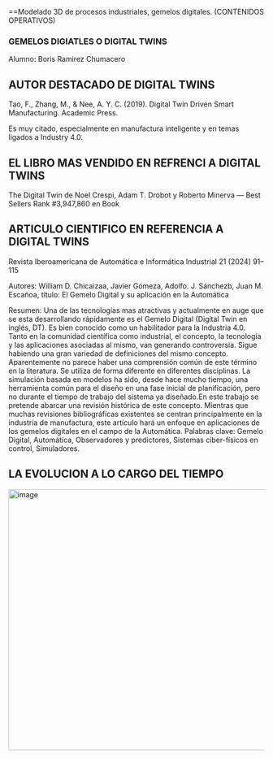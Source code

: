 
==Modelado 3D de procesos industriales, gemelos
digitales. (CONTENIDOS OPERATIVOS)
### GEMELOS DIGIATLES O DIGITAL TWINS ###

Alumno: Boris Ramirez Chumacero

## AUTOR DESTACADO DE DIGITAL TWINS ##

Tao, F., Zhang, M., & Nee, A. Y. C. (2019). Digital Twin Driven Smart Manufacturing. Academic Press.

Es muy citado, especialmente en manufactura inteligente y en temas ligados a Industry 4.0. 

## EL LIBRO MAS VENDIDO EN REFRENCI A DIGITAL TWINS ##

The Digital Twin de Noel Crespi, Adam T. Drobot y Roberto Minerva — Best Sellers Rank #3,947,860 en Book

## ARTICULO CIENTIFICO EN REFERENCIA A DIGITAL TWINS ##

Revista Iberoamericana de Automática e Informática Industrial 21 (2024) 91–115

Autores:  William D. Chicaizaa, Javier Gómeza, Adolfo. J. Sánchezb, Juan M. Escañoa,
título: El Gemelo Digital y su aplicación en la Automática

Resumen: Una de las tecnologías mas atractivas y actualmente en auge que se esta desarrollando rápidamente es el Gemelo Digital (Digital Twin en inglés, DT). Es bien conocido como un habilitador para la Industria 4.0. Tanto en la comunidad científica como industrial, el concepto, la tecnología y las aplicaciones asociadas al mismo, van generando controversia. Sigue habiendo una gran variedad de definiciones del mismo concepto. Aparentemente no parece haber una comprensión común de este término en la literatura. Se utiliza de forma diferente en diferentes disciplinas. La simulación basada en modelos ha sido, desde hace mucho tiempo, una herramienta común para el diseño en una fase inicial de planificación, pero no durante el tiempo de trabajo del sistema ya diseñado.En este trabajo se pretende abarcar una revisión histórica de este concepto. Mientras que muchas revisiones bibliográficas existentes se centran principalmente en la industria de manufactura, este artículo hará un enfoque en aplicaciones de los gemelos digitales en el campo de la Automática.
Palabras clave: Gemelo Digital, Automática, Observadores y predictores, Sistemas ciber-físicos en control, Simuladores.

## LA EVOLUCION A LO CARGO DEL TIEMPO ##

<img width="927" height="514" alt="image" src="https://github.com/user-attachments/assets/477cd03a-9faa-4006-b137-43f7e3a88a22" />





